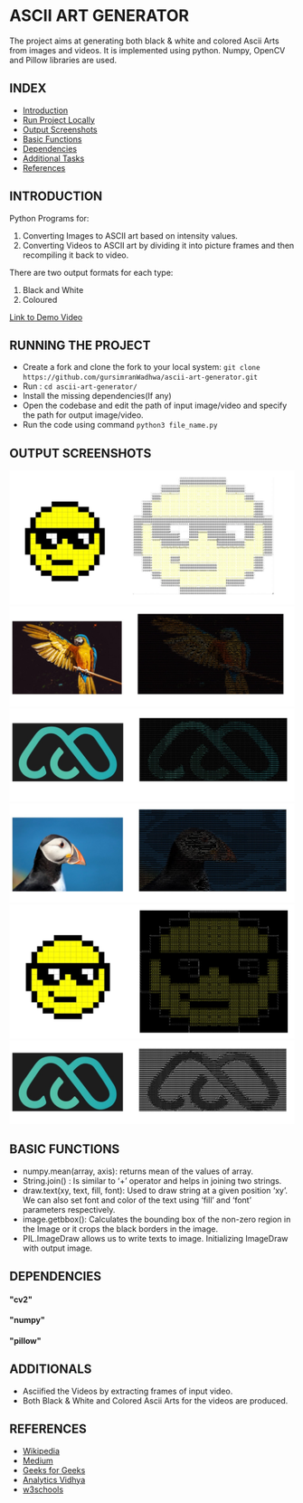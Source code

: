 # ASCII ART GENERATOR
The project aims at generating both black & white and colored Ascii Arts from images and videos. It is implemented using python. Numpy, OpenCV and Pillow libraries are used.
## INDEX
  * [Introduction](#introduction)
  * [Run Project Locally](#localSetup)
  * [Output Screenshots](#screenshots)
  * [Basic Functions](#cmnd)
  * [Dependencies](#depend)
  * [Additional Tasks](#tasks)
  * [References](#references)

## <a name="introduction"></a>INTRODUCTION
Python Programs for:
1. Converting Images to ASCII art based on intensity values.
2. Converting Videos to ASCII art by dividing it into picture frames and then recompiling it back to video.

There are two output formats for each type:
1. Black and White
2. Coloured 

<a href = "https://drive.google.com/file/d/1T9hfReE6Yvq7wRyOvfGleK0Djk7vLDPg/view?usp=sharing">Link to Demo Video</a>

## <a name="localSetup"></a>RUNNING THE PROJECT
 * Create a fork and clone the fork to your local system: ``` git clone https://github.com/gursimranWadhwa/ascii-art-generator.git ```
 * Run : ``` cd ascii-art-generator/ ```
 * Install the missing dependencies(If any)
 * Open the codebase and edit the path of input image/video and specify the path for output image/video.
 * Run the code using command ``` python3 file_name.py ```


## <a name="screenshots"></a>OUTPUT SCREENSHOTS
<img src="./readme/11.jpeg">
<img src="./readme/22.jpeg">
<img src="./readme/33.jpeg">
<img src="./readme/44.jpeg">
<img src="./readme/55.jpeg">
<img src="./readme/66.jpeg">

## <a name="cmnd"></a>BASIC FUNCTIONS
* numpy.mean(array, axis): returns mean of the values of array.
* String.join() : Is similar to ‘+’ operator and helps in joining two strings.
* draw.text(xy, text, fill, font): Used to draw string at a given position ‘xy’. We can also set font and color of the text using ‘fill’ and ‘font’ parameters respectively.
* image.getbbox(): Calculates the bounding box of the non-zero region in the
Image or it crops the black borders in the image.
* PIL.ImageDraw allows us to write texts to image. Initializing ImageDraw with
output image.


## <a name="depend"></a>DEPENDENCIES
#### "cv2"
#### "numpy"
#### "pillow"

## <a name="tasks"></a>ADDITIONALS
* Asciified the Videos by extracting frames of input video.
* Both Black & White and Colored Ascii Arts for the videos are produced.

## <a name="references"></a>REFERENCES
* <a href="https://en.wikipedia.org/wiki/ASCII_art#Types_and_styles">Wikipedia</a>
* <a href="https://alekya3.medium.com/how-images-are-stored-in-a-computer-f364d11b4e93">Medium</a>
* <a href="https://www.geeksforgeeks.org/opencv-python-tutorial/">Geeks for Geeks</a>
* <a href="https://www.analyticsvidhya.com/blog/2021/03/grayscale-and-rgb-format-for-storing-images/">Analytics Vidhya</a>
* <a href="https://www.w3schools.com/python/numpy/numpy_intro.asp">w3schools</a>
